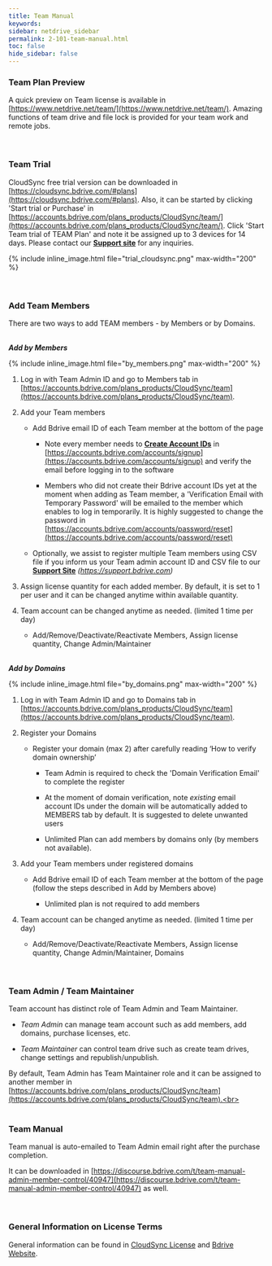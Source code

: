 ```yaml
---
title: Team Manual
keywords:
sidebar: netdrive_sidebar
permalink: 2-101-team-manual.html
toc: false
hide_sidebar: false
---
```



### **Team Plan Preview**

A quick preview on Team license is available in [https://www.netdrive.net/team/](https://www.netdrive.net/team/).  Amazing functions of team drive and file lock is provided for your team work and remote jobs.<br><br><br>




### **Team Trial**

CloudSync free trial version can be downloaded in [https://cloudsync.bdrive.com/#plans](https://cloudsync.bdrive.com/#plans).  Also, it can be started by clicking 'Start trial or Purchase' in [https://accounts.bdrive.com/plans_products/CloudSync/team/](https://accounts.bdrive.com/plans_products/CloudSync/team/).  Click 'Start Team trial of TEAM Plan' and note it be assigned up to 3 devices for 14 days.  Please contact our [**Support site**](3-14-license#wiki-toc-support-site) for any inquiries.

{% include inline_image.html file="trial_cloudsync.png" max-width="200" %}<br><br><br>




### **Add Team Members**

There are two ways to add TEAM members - by Members or by Domains.<br><br> 

**_Add by Members_**

{% include inline_image.html file="by_members.png" max-width="200" %}<br>

1. Log in with Team Admin ID and go to Members tab in [https://accounts.bdrive.com/plans_products/CloudSync/team](https://accounts.bdrive.com/plans_products/CloudSync/team).

2. Add your Team members 

   * Add Bdrive email ID of each Team member at the bottom of the page

      * Note every member needs to [**Create Account IDs**](3-14-license#create-account-id) in [https://accounts.bdrive.com/accounts/signup](https://accounts.bdrive.com/accounts/signup) and verify the email before logging in to the software

      * Members who did not create their Bdrive account IDs yet at the moment when adding as Team member, a 'Verification Email with Temporary Password' will be emailed to the member which enables to log in temporarily.  It is highly suggested to change the password in [https://accounts.bdrive.com/accounts/password/reset](https://accounts.bdrive.com/accounts/password/reset)

   *	Optionally, we assist to register multiple Team members using CSV file if you inform us your Team admin account ID and CSV file to our [**Support Site**](2-11-license#support-site) _(https://support.bdrive.com)_

3. Assign license quantity for each added member.  By default, it is set to 1 per user and it can be changed anytime within available quantity. 

4. Team account can be changed anytime as needed. (limited 1 time per day)

   *	Add/Remove/Deactivate/Reactivate Members, Assign license quantity, Change Admin/Maintainer<br><br>


**_Add by Domains_**

{% include inline_image.html file="by_domains.png" max-width="200" %}<br>
   
1. Log in with Team Admin ID and go to Domains tab in [https://accounts.bdrive.com/plans_products/CloudSync/team](https://accounts.bdrive.com/plans_products/CloudSync/team).

2. Register your Domains

   * Register your domain (max 2) after carefully reading ‘How to verify domain ownership’
   
      * Team Admin is required to check the 'Domain Verification Email' to complete the register
   
      * At the moment of domain verification, note _existing_ email account IDs under the domain will be automatically added to MEMBERS tab by default.  It is suggested to delete unwanted users
   
      * Unlimited Plan can add members by domains only (by members not available).

3. Add your Team members under registered domains 

   * Add Bdrive email ID of each Team member at the bottom of the page (follow the steps described in Add by Members above)
   
      * Unlimited plan is not required to add members

4. Team account can be changed anytime as needed. (limited 1 time per day)

   *	Add/Remove/Deactivate/Reactivate Members, Assign license quantity, Change Admin/Maintainer, Domains<br><br><br>




### **Team Admin / Team Maintainer**

Team account has distinct role of Team Admin and Team  Maintainer.

* _Team Admin_ can manage team account such as add members, add domains, purchase licenses, etc.

* _Team Maintainer_ can control team drive such as create team drives, change settings and republish/unpublish.

By default, Team Admin has Team Maintainer role and it can be assigned to another member in [https://accounts.bdrive.com/plans_products/CloudSync/team](https://accounts.bdrive.com/plans_products/CloudSync/team).<br><br><br>  





### **Team Manual**

Team manual is auto-emailed to Team Admin email right after the purchase completion.

It can be downloaded in [https://discourse.bdrive.com/t/team-manual-admin-member-control/40947](https://discourse.bdrive.com/t/team-manual-admin-member-control/40947) as well.<br><br><br>




### **General Information on License Terms**

General information can be found in [CloudSync License](3-14-license) and [Bdrive Website](https://cloudsync.bdrive.com/).<br><br><br>

